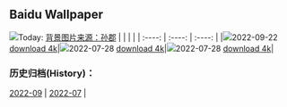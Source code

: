 ## Baidu Wallpaper
![](https://img6.bdstatic.com/img/image/pcindex/sunjunpchuazhoutu.JPG)Today: [背景图片来源：孙郡](https://img6.bdstatic.com/img/image/pcindex/sunjunpchuazhoutu.JPG)
|      |      |      |
| :----: | :----: | :----: |
|![](https://img6.bdstatic.com/img/image/pcindex/sunjunpchuazhoutu.JPG)2022-09-22 [download 4k](https://img6.bdstatic.com/img/image/pcindex/sunjunpchuazhoutu.JPG)|![](https://img6.bdstatic.com/img/image/pcindex/sunjunpchuazhoutu.JPG)2022-07-28 [download 4k](https://img6.bdstatic.com/img/image/pcindex/sunjunpchuazhoutu.JPG)|![](https://img6.bdstatic.com/img/image/public/helian.jpg)2022-07-28 [download 4k](https://img6.bdstatic.com/img/image/public/helian.jpg)|

### 历史归档(History)：
[2022-09](https://github.com/onethingstudio/baidu-wallpaper/tree/main/picture/2022-09/) | [2022-07](https://github.com/onethingstudio/baidu-wallpaper/tree/main/picture/2022-07/) | 